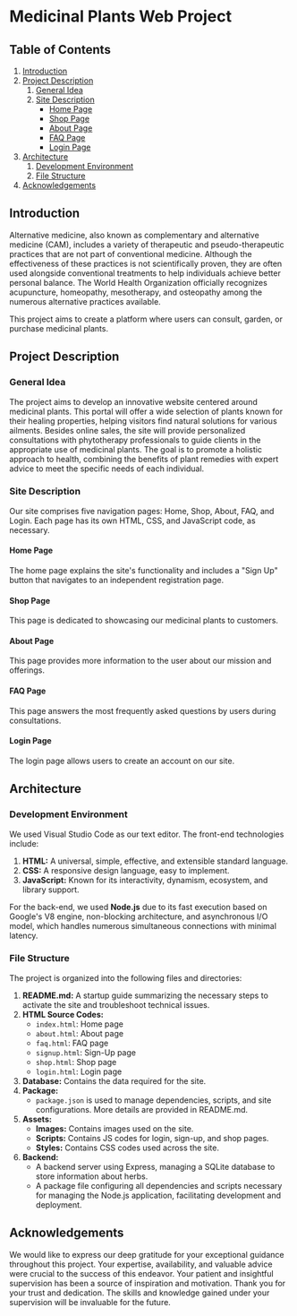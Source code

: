 # Medicinal Plants Web Project

## Table of Contents
1. [Introduction](#introduction)
2. [Project Description](#project-description)
    1. [General Idea](#general-idea)
    2. [Site Description](#site-description)
        - [Home Page](#home-page)
        - [Shop Page](#shop-page)
        - [About Page](#about-page)
        - [FAQ Page](#faq-page)
        - [Login Page](#login-page)
3. [Architecture](#architecture)
    1. [Development Environment](#development-environment)
    2. [File Structure](#file-structure)
4. [Acknowledgements](#acknowledgements)

## Introduction

Alternative medicine, also known as complementary and alternative medicine (CAM), includes a variety of therapeutic and pseudo-therapeutic practices that are not part of conventional medicine. Although the effectiveness of these practices is not scientifically proven, they are often used alongside conventional treatments to help individuals achieve better personal balance. The World Health Organization officially recognizes acupuncture, homeopathy, mesotherapy, and osteopathy among the numerous alternative practices available.

This project aims to create a platform where users can consult, garden, or purchase medicinal plants.

## Project Description

### General Idea

The project aims to develop an innovative website centered around medicinal plants. This portal will offer a wide selection of plants known for their healing properties, helping visitors find natural solutions for various ailments. Besides online sales, the site will provide personalized consultations with phytotherapy professionals to guide clients in the appropriate use of medicinal plants. The goal is to promote a holistic approach to health, combining the benefits of plant remedies with expert advice to meet the specific needs of each individual.

### Site Description

Our site comprises five navigation pages: Home, Shop, About, FAQ, and Login. Each page has its own HTML, CSS, and JavaScript code, as necessary.

#### Home Page
The home page explains the site's functionality and includes a "Sign Up" button that navigates to an independent registration page.

#### Shop Page
This page is dedicated to showcasing our medicinal plants to customers.

#### About Page
This page provides more information to the user about our mission and offerings.

#### FAQ Page
This page answers the most frequently asked questions by users during consultations.

#### Login Page
The login page allows users to create an account on our site.

## Architecture

### Development Environment

We used Visual Studio Code as our text editor. The front-end technologies include:
1. **HTML:** A universal, simple, effective, and extensible standard language.
2. **CSS:** A responsive design language, easy to implement.
3. **JavaScript:** Known for its interactivity, dynamism, ecosystem, and library support.

For the back-end, we used **Node.js** due to its fast execution based on Google's V8 engine, non-blocking architecture, and asynchronous I/O model, which handles numerous simultaneous connections with minimal latency.

### File Structure

The project is organized into the following files and directories:

1. **README.md:** A startup guide summarizing the necessary steps to activate the site and troubleshoot technical issues.
2. **HTML Source Codes:**
    - `index.html`: Home page
    - `about.html`: About page
    - `faq.html`: FAQ page
    - `signup.html`: Sign-Up page
    - `shop.html`: Shop page
    - `login.html`: Login page
3. **Database:** Contains the data required for the site.
4. **Package:** 
    - `package.json` is used to manage dependencies, scripts, and site configurations. More details are provided in README.md.
5. **Assets:**
    - **Images:** Contains images used on the site.
    - **Scripts:** Contains JS codes for login, sign-up, and shop pages.
    - **Styles:** Contains CSS codes used across the site.
6. **Backend:** 
    - A backend server using Express, managing a SQLite database to store information about herbs.
    - A package file configuring all dependencies and scripts necessary for managing the Node.js application, facilitating development and deployment.

## Acknowledgements

We would like to express our deep gratitude for your exceptional guidance throughout this project. Your expertise, availability, and valuable advice were crucial to the success of this endeavor. Your patient and insightful supervision has been a source of inspiration and motivation. Thank you for your trust and dedication. The skills and knowledge gained under your supervision will be invaluable for the future.
